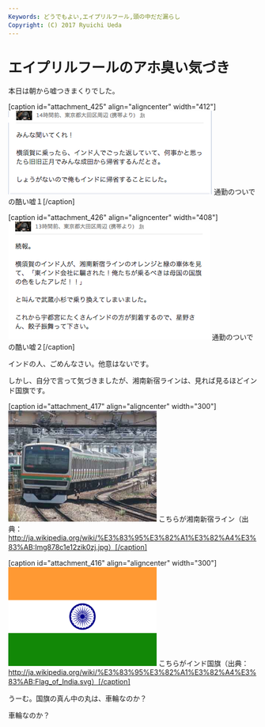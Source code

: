 ```yaml
---
Keywords: どうでもよい,エイプリルフール,頭の中だだ漏らし
Copyright: (C) 2017 Ryuichi Ueda
---
```


# エイプリルフールのアホ臭い気づき
本日は朝から嘘つきまくりでした。

[caption id="attachment_425" align="aligncenter" width="412"]<a href="uso1.png"><img class="size-full wp-image-425" alt="通勤のついでの酷い嘘１" src="uso1.png" width="412" height="169" /></a> 通勤のついでの酷い嘘１[/caption]

[caption id="attachment_426" align="aligncenter" width="408"]<a href="uso2.png"><img class="size-full wp-image-426" alt="通勤のついでの酷い嘘２" src="uso2.png" width="408" height="239" /></a> 通勤のついでの酷い嘘２[/caption]

インドの人、ごめんなさい。他意はないです。

しかし、自分で言って気づきましたが、湘南新宿ラインは、見れば見るほどインド国旗です。

[caption id="attachment_417" align="aligncenter" width="300"]<a href="/?attachment_id=417" rel="attachment wp-att-417"><img class="size-full wp-image-417 " alt="ssline" src="ssline.jpg" width="300" height="225" /></a> こちらが湘南新宿ライン（出典：http://ja.wikipedia.org/wiki/%E3%83%95%E3%82%A1%E3%82%A4%E3%83%AB:Img878c1e12zik0zj.jpg）[/caption]

[caption id="attachment_416" align="aligncenter" width="300"]<a href="Flag_of_India.png"><img class="size-full wp-image-416 " alt="Flag_of_India" src="Flag_of_India.png" width="300" height="200" /></a> こちらがインド国旗（出典：http://ja.wikipedia.org/wiki/%E3%83%95%E3%82%A1%E3%82%A4%E3%83%AB:Flag_of_India.svg）[/caption]
<p style="text-align: center;"></p>

うーむ。国旗の真ん中の丸は、車輪なのか？



車輪なのか？
